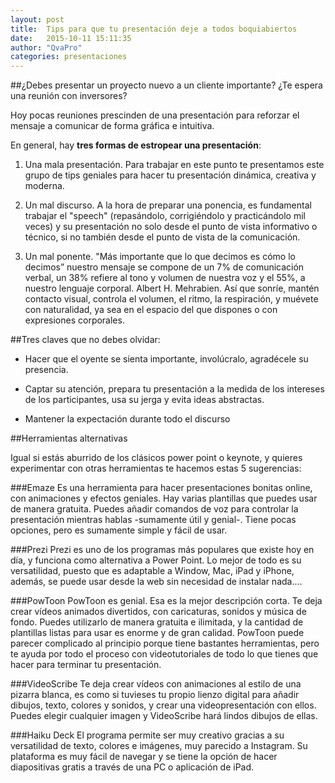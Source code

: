 ```yaml
---
layout: post
title:  Tips para que tu presentación deje a todos boquiabiertos
date:   2015-10-11 15:11:35
author: "QvaPro"
categories: presentaciones
---
```


##¿Debes presentar un proyecto nuevo a un cliente importante? ¿Te espera una reunión con inversores?

Hoy pocas reuniones prescinden de una presentación para reforzar el mensaje a comunicar de forma gráfica e intuitiva. 

<!--more-->

En general, hay **tres formas de estropear una presentación**:

1. Una mala presentación. Para trabajar en este punto te presentamos este grupo de tips geniales para hacer tu presentación dinámica, creativa y moderna.

2. Un mal discurso. A la hora de preparar una ponencia, es fundamental trabajar el "speech"  (repasándolo, corrigiéndolo y practicándolo mil veces) y su presentación no solo desde el punto de vista informativo o técnico, si no también desde el punto de vista de la comunicación. 

3. Un mal ponente. "Más importante que lo que decimos es cómo lo decimos” nuestro mensaje se compone de un 7% de comunicación verbal, un 38% refiere al tono y volumen de nuestra voz y el 55%, a nuestro lenguaje corporal. Albert H. Mehrabien.
Así que sonríe, mantén contacto visual, controla el volumen, el ritmo, la respiración, y muévete con naturalidad, ya sea en el espacio del que dispones o con expresiones corporales.


##Tres claves que no debes olvidar:

* Hacer que el oyente se sienta importante, involúcralo, agradécele su presencia.

* Captar su atención, prepara tu presentación a la medida de los intereses de los participantes, usa su jerga y evita ideas abstractas. 

* Mantener la expectación durante todo el discurso

##Herramientas alternativas

Igual si estás aburrido de los clásicos power point o keynote, y quieres experimentar con otras herramientas te hacemos estas 5 sugerencias:

###Emaze
Es una herramienta para hacer presentaciones bonitas online, con animaciones y efectos geniales. 
Hay varias plantillas que puedes usar de manera gratuita. Puedes añadir comandos de voz para controlar la presentación mientras hablas -sumamente útil y genial-.
Tiene pocas opciones, pero es sumamente simple y fácil de usar.

###Prezi
Prezi es uno de los programas más populares que existe hoy en día, y funciona como alternativa a Power Point. 
Lo mejor de todo es su versatilidad, puesto que es adaptable a Window, Mac, iPad y iPhone, además, se puede usar desde la web sin necesidad de instalar nada.... 

###PowToon
PowToon es genial. Esa es la mejor descripción corta. Te deja crear vídeos animados divertidos, con caricaturas, sonidos y música de fondo. Puedes utilizarlo de manera gratuita e ilimitada, y la cantidad de plantillas listas para usar es enorme y de gran calidad. PowToon puede parecer complicado al principio porque tiene bastantes herramientas,
pero te ayuda por todo el proceso con videotutoriales de todo lo que tienes que hacer para terminar tu presentación. 

###VideoScribe
Te deja crear vídeos con animaciones al estilo de una pizarra blanca, 
es como si tuvieses tu propio lienzo digital para añadir dibujos, texto, colores y sonidos, y 
crear una videopresentación con ellos. Puedes elegir cualquier imagen y VideoScribe hará lindos dibujos de ellas.

###Haiku Deck
El programa permite ser muy creativo gracias a su versatilidad de texto, colores e imágenes, muy parecido a Instagram.  Su plataforma 
es muy fácil de navegar y se tiene la opción de hacer diapositivas gratis a través de una PC o aplicación de iPad.